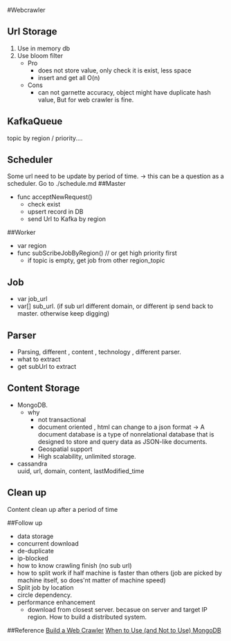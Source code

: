
#Webcrawler


## Url Storage
1. Use in memory db
1. Use bloom filter
    - Pro
        - does not store value, only check it is exist, less space
        - insert and get all O(n)
    - Cons
        - can not garnette accuracy, object might have duplicate hash value, But for web crawler is fine. 

## KafkaQueue
topic by region / priority....

## Scheduler
Some url need to be update by period of time. 
    -> this can be a question as a scheduler.  Go to ./schedule.md
##Master 
- func acceptNewRequest()   
    - check exist
    - upsert record in DB
    - send Url to Kafka by region

##Worker
- var region
- func subScribeJobByRegion()  // or get  high priority first
    - if topic is empty, get job from other region_topic

## Job
- var job_url
- var[] sub_url. (if sub url different domain, or different ip send back to master. otherwise keep digging)

## Parser 
- Parsing, different , content , technology , different parser. 
- what to extract
- get subUrl to extract

## Content Storage
- MongoDB.
    - why
      - not transactional 
      - document oriented , html can change to a json format -> A document database is a type of nonrelational database that is designed to store and query data as JSON-like documents. 
      - Geospatial support
      - High scalability, unlimited storage.
- cassandra  
uuid, url, domain, content, lastModified_time

## Clean up
Content clean up after a period of time

##Follow up
- data storage
- concurrent download
- de-duplicate
- ip-blocked
- how to know crawling finish (no sub url)
- how to split work if half machine is faster than others  (job are picked by machine itself, so does'nt matter of machine speed) 
- Split job by location
- circle dependency.
- performance enhancement
  - download from closest server. becasue on server and target IP region. How to build a distributed system.
  


##Reference
[Build a Web Crawler](http://blog.gainlo.co/index.php/2016/06/29/build-web-crawler/)
[When to Use (and Not to Use) MongoDB](https://dzone.com/articles/why-mongodb)
